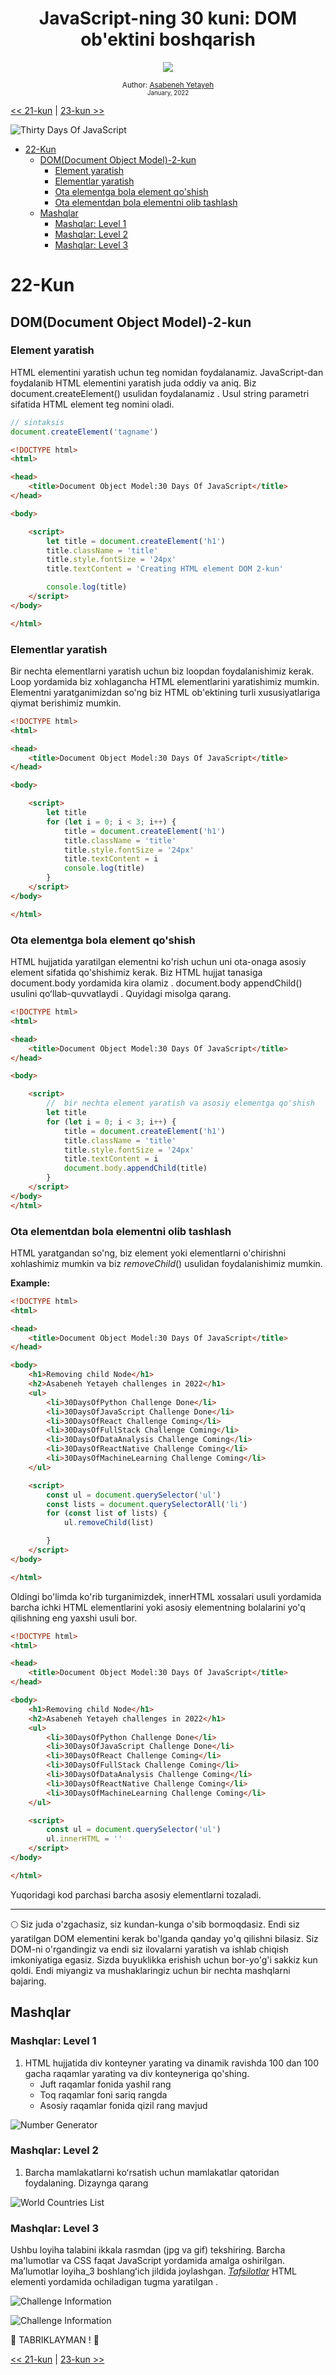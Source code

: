 <div align="center">
  <h1> JavaScript-ning 30 kuni: DOM ob'ektini boshqarish</h1>
  <a class="header-badge" target="_blank" href="https://www.linkedin.com/in/asabeneh/">
  <img src="https://img.shields.io/badge/style--5eba00.svg?label=LinkedIn&logo=linkedin&style=social">
  </a>


<sub>Author:
<a href="https://www.linkedin.com/in/asabeneh/" target="_blank">Asabeneh Yetayeh</a><br>
<small> January, 2022</small>
</sub>

</div>

[<< 21-kun](../21_Day_DOM/21_day_dom.md) | [23-kun >>](../23_Day_Event_listeners/23_day_event_listeners.md)

![Thirty Days Of JavaScript](../images/banners/day_1_22.png)
- [22-Kun](#22-kun)
  - [DOM(Document Object Model)-2-kun](#domdocument-object-model-2-kun)
    - [Element yaratish](#element-yaratish)
    - [Elementlar yaratish](#elementlar-yaratish)
    - [Ota elementga bola element qo'shish](#ota-elementga-bola-element-qoshish)
    - [Ota elementdan bola elementni olib tashlash](#ota-elementdan-bola-elementni-olib-tashlash)
  - [Mashqlar](#mashqlar)
    - [Mashqlar: Level 1](#mashqlar-level-1)
    - [Mashqlar: Level 2](#mashqlar-level-2)
    - [Mashqlar: Level 3](#mashqlar-level-3)

# 22-Kun

## DOM(Document Object Model)-2-kun

### Element yaratish

HTML elementini yaratish uchun teg nomidan foydalanamiz. JavaScript-dan foydalanib HTML elementini yaratish juda oddiy va aniq. Biz document.createElement() usulidan foydalanamiz . Usul string parametri sifatida HTML element teg nomini oladi.

```js
// sintaksis 
document.createElement('tagname')
```

```html
<!DOCTYPE html>
<html>

<head>
    <title>Document Object Model:30 Days Of JavaScript</title>
</head>

<body>

    <script>
        let title = document.createElement('h1')
        title.className = 'title'
        title.style.fontSize = '24px'
        title.textContent = 'Creating HTML element DOM 2-kun'

        console.log(title)
    </script>
</body>

</html>
```

### Elementlar yaratish

Bir nechta elementlarni yaratish uchun biz loopdan foydalanishimiz kerak.
Loop yordamida biz xohlagancha HTML elementlarini yaratishimiz mumkin.
Elementni yaratganimizdan so'ng biz HTML ob'ektining turli xususiyatlariga qiymat berishimiz mumkin.

```html
<!DOCTYPE html>
<html>

<head>
    <title>Document Object Model:30 Days Of JavaScript</title>
</head>

<body>

    <script>
        let title
        for (let i = 0; i < 3; i++) {
            title = document.createElement('h1')
            title.className = 'title'
            title.style.fontSize = '24px'
            title.textContent = i
            console.log(title)
        }
    </script>
</body>

</html>
```

### Ota elementga bola element qo'shish

HTML hujjatida yaratilgan elementni ko'rish uchun uni ota-onaga asosiy element sifatida qo'shishimiz kerak. Biz HTML hujjat tanasiga document.body yordamida kira olamiz . document.body appendChild() usulini qoʻllab-quvvatlaydi . Quyidagi misolga qarang.

```html
<!DOCTYPE html>
<html>

<head>
    <title>Document Object Model:30 Days Of JavaScript</title>
</head>

<body>

    <script>
        //  bir nechta element yaratish va asosiy elementga qo'shish 
        let title
        for (let i = 0; i < 3; i++) {
            title = document.createElement('h1')
            title.className = 'title'
            title.style.fontSize = '24px'
            title.textContent = i
            document.body.appendChild(title)
        }
    </script>
</body>
</html>
```

### Ota elementdan bola elementni olib tashlash

HTML yaratgandan so'ng, biz element yoki elementlarni o'chirishni xohlashimiz mumkin va biz _removeChild_() usulidan foydalanishimiz mumkin.

**Example:**

```html
<!DOCTYPE html>
<html>

<head>
    <title>Document Object Model:30 Days Of JavaScript</title>
</head>

<body>
    <h1>Removing child Node</h1>
    <h2>Asabeneh Yetayeh challenges in 2022</h1>
    <ul>
        <li>30DaysOfPython Challenge Done</li>
        <li>30DaysOfJavaScript Challenge Done</li>
        <li>30DaysOfReact Challenge Coming</li>
        <li>30DaysOfFullStack Challenge Coming</li>
        <li>30DaysOfDataAnalysis Challenge Coming</li>
        <li>30DaysOfReactNative Challenge Coming</li>
        <li>30DaysOfMachineLearning Challenge Coming</li>
    </ul>

    <script>
        const ul = document.querySelector('ul')
        const lists = document.querySelectorAll('li')
        for (const list of lists) {
            ul.removeChild(list)

        }
    </script>
</body>

</html>
```

Oldingi bo'limda ko'rib turganimizdek, innerHTML xossalari usuli yordamida barcha ichki HTML elementlarini yoki asosiy elementning bolalarini yo'q qilishning eng yaxshi usuli bor.

```html
<!DOCTYPE html>
<html>

<head>
    <title>Document Object Model:30 Days Of JavaScript</title>
</head>

<body>
    <h1>Removing child Node</h1>
    <h2>Asabeneh Yetayeh challenges in 2022</h1>
    <ul>
        <li>30DaysOfPython Challenge Done</li>
        <li>30DaysOfJavaScript Challenge Done</li>
        <li>30DaysOfReact Challenge Coming</li>
        <li>30DaysOfFullStack Challenge Coming</li>
        <li>30DaysOfDataAnalysis Challenge Coming</li>
        <li>30DaysOfReactNative Challenge Coming</li>
        <li>30DaysOfMachineLearning Challenge Coming</li>
    </ul>

    <script>
        const ul = document.querySelector('ul')
        ul.innerHTML = ''
    </script>
</body>

</html>
```

Yuqoridagi kod parchasi barcha asosiy elementlarni tozaladi.

---

🌕 Siz juda o'zgachasiz, siz kundan-kunga o'sib bormoqdasiz. Endi siz yaratilgan DOM elementini kerak bo'lganda qanday yo'q qilishni bilasiz. Siz DOM-ni o'rgandingiz va endi siz ilovalarni yaratish va ishlab chiqish imkoniyatiga egasiz. Sizda buyuklikka erishish uchun bor-yo'g'i sakkiz kun qoldi. Endi miyangiz va mushaklaringiz uchun bir nechta mashqlarni bajaring.

## Mashqlar

### Mashqlar: Level 1

1. HTML hujjatida div konteyner yarating va dinamik ravishda 100 dan 100 gacha raqamlar yarating va div konteyneriga qo'shing.
    - Juft raqamlar fonida yashil rang
    - Toq raqamlar foni sariq rangda
    - Asosiy raqamlar fonida qizil rang mavjud

![Number Generator](./../images/projects/dom_min_project_day_number_generators_2.1.png)

### Mashqlar: Level 2

1. Barcha mamlakatlarni koʻrsatish uchun mamlakatlar qatoridan foydalaning. Dizaynga qarang

![World Countries List](./../images/projects/dom_min_project_countries_aray_day_2.2.png)

### Mashqlar: Level 3

Ushbu loyiha talabini ikkala rasmdan (jpg va gif) tekshiring. Barcha ma'lumotlar va CSS faqat JavaScript yordamida amalga oshirilgan. Maʼlumotlar loyiha_3 boshlangʻich jildida joylashgan. [*Tafsilotlar*](https://www.w3schools.com/tags/tag_details.asp) HTML elementi yordamida ochiladigan tugma yaratilgan .

![Challenge Information](./../images/projects/dom_mini_project_challenge_info_day_2.3.gif)

![Challenge Information](./../images/projects/dom_mini_project_challenge_info_day_2.3.png)

🎉 TABRIKLAYMAN ! 🎉

[<< 21-kun](../21_Day_DOM/21_day_dom.md) | [23-kun >>](../23_Day_Event_listeners/23_day_event_listeners.md)